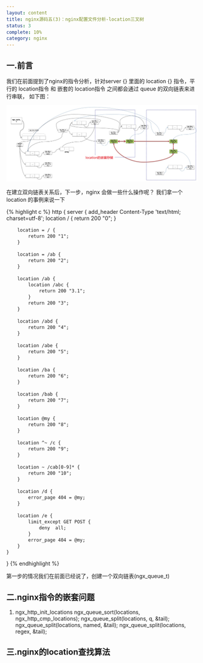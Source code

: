 ```yaml
---
layout: content
title: nginx源码五(3)：nginx配置文件分析-location三叉树
status: 3
complete: 10% 
category: nginx
---
```


## 一.前言

我们在前面提到了nginx的指令分析，针对server {} 里面的 location {} 指令，平行的 location指令 和 嵌套的 location指令 之间都会通过 queue 的双向链表来进行串联， 如下图：

![ngx_loc_tree_conf](/images/nginx/ngx_loctree1.jpeg)

在建立双向链表关系后，下一步，nginx 会做一些什么操作呢？ 我们拿一个location 的事例来说一下
 
{% highlight c %}
http {
    server {
        add_header  Content-Type 'text/html; charset=utf-8';
        location / {
           return 200 "0";
        }

        location = / {
            return 200 "1";
        }

        location = /ab {
            return 200 "2";
        }

        location /ab {
            location /abc {
                return 200 "3.1";
            }
            return 200 "3";
        }

        location /abd {
            return 200 "4";
        }

        location /abe {
            return 200 "5";
        }

        location /ba {
            return 200 "6";
        }

        location /bab {
            return 200 "7";
        }

        location @my {
            return 200 "8";
        }

        location ^~ /c {
            return 200 "9";
        }

        location ~ /cab[0-9]* {
            return 200 "10";
        }

        location /d {
            error_page 404 = @my;
        }

        location /e {         
            limit_except GET POST {
                deny  all;
            }
            error_page 404 = @my;
        }
    }
}
{% endhighlight %}

第一步的情况我们在前面已经说了，创建一个双向链表(ngx_queue_t)

## 二.nginx指令的嵌套问题
1. ngx_http_init_locations
    ngx_queue_sort(locations, ngx_http_cmp_locations);
    ngx_queue_split(locations, q, &tail);
    ngx_queue_split(locations, named, &tail);
    ngx_queue_split(locations, regex, &tail);


## 三.nginx的location查找算法


